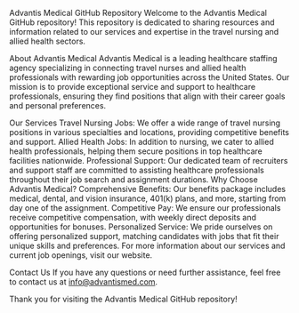 Advantis Medical GitHub Repository
Welcome to the Advantis Medical GitHub repository! This repository is dedicated to sharing resources and information related to our services and expertise in the travel nursing and allied health sectors.

About Advantis Medical
Advantis Medical is a leading healthcare staffing agency specializing in connecting travel nurses and allied health professionals with rewarding job opportunities across the United States. Our mission is to provide exceptional service and support to healthcare professionals, ensuring they find positions that align with their career goals and personal preferences.

Our Services
Travel Nursing Jobs: We offer a wide range of travel nursing positions in various specialties and locations, providing competitive benefits and support.
Allied Health Jobs: In addition to nursing, we cater to allied health professionals, helping them secure positions in top healthcare facilities nationwide.
Professional Support: Our dedicated team of recruiters and support staff are committed to assisting healthcare professionals throughout their job search and assignment durations.
Why Choose Advantis Medical?
Comprehensive Benefits: Our benefits package includes medical, dental, and vision insurance, 401(k) plans, and more, starting from day one of the assignment.
Competitive Pay: We ensure our professionals receive competitive compensation, with weekly direct deposits and opportunities for bonuses.
Personalized Service: We pride ourselves on offering personalized support, matching candidates with jobs that fit their unique skills and preferences.
For more information about our services and current job openings, visit our website.

Contact Us
If you have any questions or need further assistance, feel free to contact us at info@advantismed.com.

Thank you for visiting the Advantis Medical GitHub repository!
